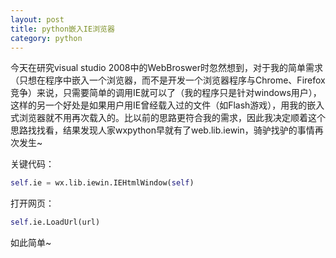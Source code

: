 ```yaml
---
layout: post
title: python嵌入IE浏览器
category: python
---
```


今天在研究visual studio 2008中的WebBroswer时忽然想到，对于我的简单需求（只想在程序中嵌入一个浏览器，而不是开发一个浏览器程序与Chrome、Firefox竞争）来说，只需要简单的调用IE就可以了（我的程序只是针对windows用户），这样的另一个好处是如果用户用IE曾经载入过的文件（如Flash游戏），用我的嵌入式浏览器就不用再次载入的。比以前的思路更符合我的需求，因此我决定顺着这个思路找找看，结果发现人家wxpython早就有了web.lib.iewin，骑驴找驴的事情再次发生~ 

关键代码： 

```python
self.ie = wx.lib.iewin.IEHtmlWindow(self)
```

打开网页： 

```python
self.ie.LoadUrl(url)
```

如此简单~ 
